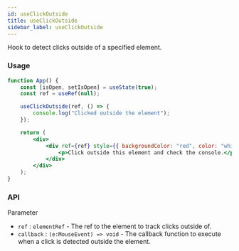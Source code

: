 ```yaml
---
id: useClickOutside
title: useClickOutside
sidebar_label: useClickOutside
---
```


Hook to detect clicks outside of a specified element.

### Usage

```jsx live
function App() {
	const [isOpen, setIsOpen] = useState(true);
	const ref = useRef(null);

	useClickOutside(ref, () => {
		console.log("Clicked outside the element");
	});

	return (
		<div>
			<div ref={ref} style={{ backgroundColor: "red", color: "white" }}>
				<p>Click outside this element and check the console.</p>
			</div>
		</div>
	);
}
```

### API

Parameter

- `ref` : `elementRef` - The ref to the element to track clicks outside of.
- `callback` : `(e:MouseEvent) => void` - The callback function to execute when a click is detected outside the element.
